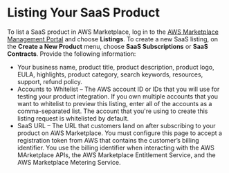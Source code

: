 # Listing Your SaaS Product<a name="listing-your-saas-product"></a>

 To list a SaaS product in AWS Marketplace, log in to the [AWS Marketplace Management Portal](https://aws.amazon.com/marketplace/management/) and choose **Listings**\. To create a new SaaS listing, on the **Create a New Product** menu, choose **SaaS Subscriptions** or **SaaS Contracts**\. Provide the following information: 
+  Your business name, product title, product description, product logo, EULA, highlights, product category, search keywords, resources, support, refund policy\.
+  Accounts to Whitelist – The AWS account ID or IDs that you will use for testing your product integration\. If you own multiple accounts that you want to whitelist to preview this listing, enter all of the accounts as a comma\-separated list\. The account that you're using to create this listing request is whitelisted by default\. 
+  SaaS URL – The URL that customers land on after subscribing to your product on AWS Marketplace\. You must configure this page to accept a registration token from AWS that contains the customer’s billing identifier\. You use the billing identifier when interacting with the AWS MArketplace  APIs, the AWS Marketplace Entitlement Service, and the AWS Marketplace Metering Service\. 